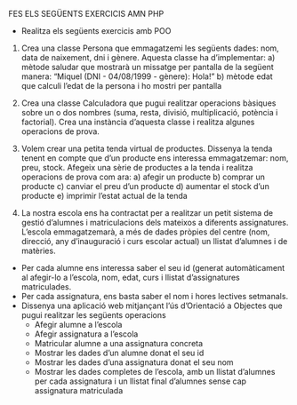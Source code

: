 FES ELS SEGÜENTS EXERCICIS AMN PHP
- Realitza els següents exercicis amb POO

1. Crea una classe Persona que emmagatzemi les següents dades: nom, data de naixement, dni i gènere. Aquesta classe ha d’implementar: 
a) mètode saludar que mostrarà un missatge per pantalla de la següent manera: “Miquel (DNI - 04/08/1999 - gènere): Hola!”
b) mètode edat que calculi l’edat de la persona i ho mostri per pantalla

2. Crea una classe Calculadora que pugui realitzar operacions bàsiques sobre un o dos nombres (suma, resta, divisió, multiplicació, potència i factorial). Crea una instància d’aquesta classe i realitza algunes operacions de prova.

3. Volem crear una petita tenda virtual de productes. Dissenya la tenda tenent en compte que d’un producte ens interessa emmagatzemar: nom, preu, stock. Afegeix una sèrie de productes a la tenda i realitza operacions de prova com ara:
a) afegir un producte
b) comprar un producte
c) canviar el preu d’un producte
d) aumentar el stock d’un producte
e) imprimir l’estat actual de la tenda

4. La nostra escola ens ha contractat per a realitzar un petit sistema de gestió d’alumnes i matriculacions dels mateixos a diferents assignatures. L’escola emmagatzemarà, a més de dades pròpies del centre (nom, direcció, any d’inauguració i curs escolar actual) un llistat d’alumnes i de matèries.

- Per cada alumne ens interessa saber el seu id (generat automàticament al afegir-lo a l’escola, nom, edat, curs i llistat d’assignatures matriculades.
- Per cada assignatura, ens basta saber el nom i hores lectives setmanals.
- Dissenya una aplicació web mitjançant l’ús d’Orientació a Objectes que pugui realitzar les següents operacions
	- Afegir alumne a l’escola
	- Afegir assignatura a l’escola
	- Matricular alumne a una assignatura concreta
	- Mostrar les dades d’un alumne donat el seu id
	- Mostrar les dades d’una assignatura donat el seu nom
	- Mostrar les dades completes de l’escola, amb un llistat d’alumnes per cada assignatura i un llistat final d’alumnes sense cap assignatura matriculada
